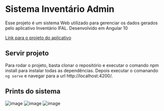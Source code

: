 # Sistema Inventário Admin

Esse projeto é um sistema Web utilizado para gerenciar os dados gerados pelo aplicativo Inventário IFAL.
Desenvolvido em Angular 10

[Link para o projeto do aplicativo](https://github.com/nildomacena/aplicativo-inventario-ifal)

## Servir projeto
Para rodar o projeto, basta clonar o repositório e executar o comando npm install para instalar todas as dependências. Depois executar o comanando `ng serve` e navegar para a url http://localhost:4200/.

## Prints do sistema

![image](https://user-images.githubusercontent.com/18093955/144929485-cec68cbf-d5d6-42b3-92fe-e738a52b0952.png)
![image](https://user-images.githubusercontent.com/18093955/144929595-85bf8bbc-793b-4932-b7f8-a4ca20246c4e.png)
![image](https://user-images.githubusercontent.com/18093955/144929696-5e9c565e-ab84-4017-9763-02aea5359cd5.png)



